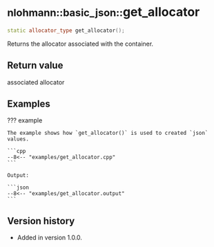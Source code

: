 # <small>nlohmann::basic_json::</small>get_allocator

```cpp
static allocator_type get_allocator();
```

Returns the allocator associated with the container.

## Return value

associated allocator

## Examples

??? example

    The example shows how `get_allocator()` is used to created `json` values.

    ```cpp
    --8<-- "examples/get_allocator.cpp"
    ```

    Output:

    ```json
    --8<-- "examples/get_allocator.output"
    ```

## Version history

- Added in version 1.0.0.
